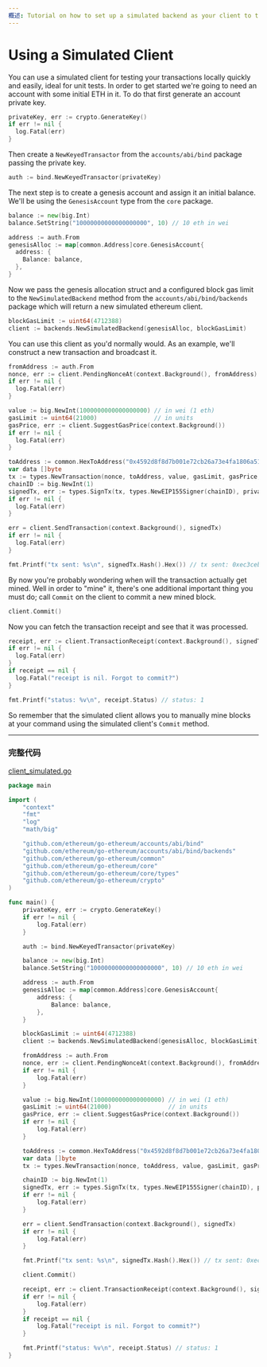 ```yaml
---
概述: Tutorial on how to set up a simulated backend as your client to test your Ethereum application with Go.
---
```


# Using a Simulated Client

You can use a simulated client for testing your transactions locally quickly and easily, ideal for unit tests. In order to get started we're going to need an account with some initial ETH in it. To do that first generate an account private key.

```go
privateKey, err := crypto.GenerateKey()
if err != nil {
  log.Fatal(err)
}
```

Then create a `NewKeyedTransactor` from the `accounts/abi/bind` package passing the private key.

```go
auth := bind.NewKeyedTransactor(privateKey)
```

The next step is to create a genesis account and assign it an initial balance. We'll be using the `GenesisAccount` type from the `core` package.

```go
balance := new(big.Int)
balance.SetString("10000000000000000000", 10) // 10 eth in wei

address := auth.From
genesisAlloc := map[common.Address]core.GenesisAccount{
  address: {
    Balance: balance,
  },
}
```

Now we pass the genesis allocation struct and a configured block gas limit to the `NewSimulatedBackend` method from the `accounts/abi/bind/backends` package which will return a new simulated ethereum client.

```go
blockGasLimit := uint64(4712388)
client := backends.NewSimulatedBackend(genesisAlloc, blockGasLimit)
```

You can use this client as you'd normally would. As an example, we'll construct a new transaction and broadcast it.

```go
fromAddress := auth.From
nonce, err := client.PendingNonceAt(context.Background(), fromAddress)
if err != nil {
  log.Fatal(err)
}

value := big.NewInt(1000000000000000000) // in wei (1 eth)
gasLimit := uint64(21000)                // in units
gasPrice, err := client.SuggestGasPrice(context.Background())
if err != nil {
  log.Fatal(err)
}

toAddress := common.HexToAddress("0x4592d8f8d7b001e72cb26a73e4fa1806a51ac79d")
var data []byte
tx := types.NewTransaction(nonce, toAddress, value, gasLimit, gasPrice, data)
chainID := big.NewInt(1)
signedTx, err := types.SignTx(tx, types.NewEIP155Signer(chainID), privateKey)
if err != nil {
  log.Fatal(err)
}

err = client.SendTransaction(context.Background(), signedTx)
if err != nil {
  log.Fatal(err)
}

fmt.Printf("tx sent: %s\n", signedTx.Hash().Hex()) // tx sent: 0xec3ceb05642c61d33fa6c951b54080d1953ac8227be81e7b5e4e2cfed69eeb51
```

By now you're probably wondering when will the transaction actually get mined. Well in order to "mine" it, there's one additional important thing you must do; call `Commit` on the client to commit a new mined block.

```go
client.Commit()
```

Now you can fetch the transaction receipt and see that it was processed.

```go
receipt, err := client.TransactionReceipt(context.Background(), signedTx.Hash())
if err != nil {
  log.Fatal(err)
}
if receipt == nil {
  log.Fatal("receipt is nil. Forgot to commit?")
}

fmt.Printf("status: %v\n", receipt.Status) // status: 1
```

So remember that the simulated client allows you to manually mine blocks at your command using the simulated client's `Commit` method.

----

### 完整代码

[client_simulated.go](https://github.com/miguelmota/ethereum-development-with-go-book/blob/master/code/client_simulated.go)

```go
package main

import (
	"context"
	"fmt"
	"log"
	"math/big"

	"github.com/ethereum/go-ethereum/accounts/abi/bind"
	"github.com/ethereum/go-ethereum/accounts/abi/bind/backends"
	"github.com/ethereum/go-ethereum/common"
	"github.com/ethereum/go-ethereum/core"
	"github.com/ethereum/go-ethereum/core/types"
	"github.com/ethereum/go-ethereum/crypto"
)

func main() {
	privateKey, err := crypto.GenerateKey()
	if err != nil {
		log.Fatal(err)
	}

	auth := bind.NewKeyedTransactor(privateKey)

	balance := new(big.Int)
	balance.SetString("10000000000000000000", 10) // 10 eth in wei

	address := auth.From
	genesisAlloc := map[common.Address]core.GenesisAccount{
		address: {
			Balance: balance,
		},
	}

	blockGasLimit := uint64(4712388)
	client := backends.NewSimulatedBackend(genesisAlloc, blockGasLimit)

	fromAddress := auth.From
	nonce, err := client.PendingNonceAt(context.Background(), fromAddress)
	if err != nil {
		log.Fatal(err)
	}

	value := big.NewInt(1000000000000000000) // in wei (1 eth)
	gasLimit := uint64(21000)                // in units
	gasPrice, err := client.SuggestGasPrice(context.Background())
	if err != nil {
		log.Fatal(err)
	}

	toAddress := common.HexToAddress("0x4592d8f8d7b001e72cb26a73e4fa1806a51ac79d")
	var data []byte
	tx := types.NewTransaction(nonce, toAddress, value, gasLimit, gasPrice, data)

	chainID := big.NewInt(1)
	signedTx, err := types.SignTx(tx, types.NewEIP155Signer(chainID), privateKey)
	if err != nil {
		log.Fatal(err)
	}

	err = client.SendTransaction(context.Background(), signedTx)
	if err != nil {
		log.Fatal(err)
	}

	fmt.Printf("tx sent: %s\n", signedTx.Hash().Hex()) // tx sent: 0xec3ceb05642c61d33fa6c951b54080d1953ac8227be81e7b5e4e2cfed69eeb51

	client.Commit()

	receipt, err := client.TransactionReceipt(context.Background(), signedTx.Hash())
	if err != nil {
		log.Fatal(err)
	}
	if receipt == nil {
		log.Fatal("receipt is nil. Forgot to commit?")
	}

	fmt.Printf("status: %v\n", receipt.Status) // status: 1
}
```
